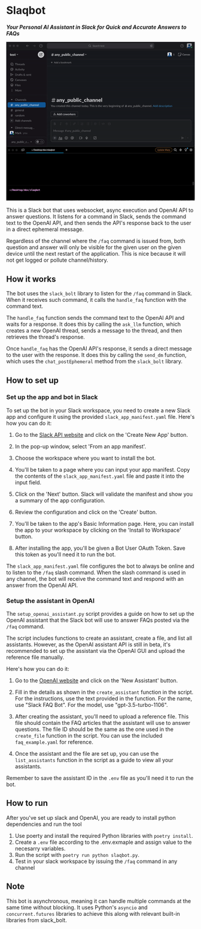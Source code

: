 # Slaqbot
***Your Personal AI Assistant in Slack for Quick and Accurate Answers to FAQs***

![Demo GIF](./demo.gif)

This is a Slack bot that uses websocket, async execution and OpenAI API to answer questions. It listens for a command in Slack, sends the command text to the OpenAI API, and then sends the API's response back to the user in a direct ephemeral message.

Regardless of the channel where the `/faq` command is issued from, both question and answer will only be visible for the given user on the given device until the next restart of the application. This is nice because it will not get logged or pollute channel/history.

## How it works

The bot uses the `slack_bolt` library to listen for the `/faq` command in Slack. When it receives such command, it calls the `handle_faq` function with the command text.

The `handle_faq` function sends the command text to the OpenAI API and waits for a response. It does this by calling the `ask_llm` function, which creates a new OpenAI thread, sends a message to the thread, and then retrieves the thread's response.

Once `handle_faq` has the OpenAI API's response, it sends a direct message to the user with the response. It does this by calling the `send_dm` function, which uses the `chat_postEphemeral` method from the `slack_bolt` library.

## How to set up
### Set up the app and bot in Slack
To set up the bot in your Slack workspace, you need to create a new Slack app and configure it using the provided `slack_app_manifest.yaml` file. Here's how you can do it:

1. Go to the [Slack API website](https://app.slack.com/apps) and click on the 'Create New App' button.

2. In the pop-up window, select 'From an app manifest'.

3. Choose the workspace where you want to install the bot.

4. You'll be taken to a page where you can input your app manifest. Copy the contents of the `slack_app_manifest.yaml` file and paste it into the input field.

5. Click on the 'Next' button. Slack will validate the manifest and show you a summary of the app configuration.

6. Review the configuration and click on the 'Create' button.

7. You'll be taken to the app's Basic Information page. Here, you can install the app to your workspace by clicking on the 'Install to Workspace' button.

8. After installing the app, you'll be given a Bot User OAuth Token. Save this token as you'll need it to run the bot.

The `slack_app_manifest.yaml` file configures the bot to always be online and to listen to the `/faq` slash command. When the slash command is used in any channel, the bot will receive the command text and respond with an answer from the OpenAI API.

### Setup the assistant in OpenAI

The `setup_openai_assistant.py` script provides a guide on how to set up the OpenAI assistant that the Slack bot will use to answer FAQs posted via the `/faq` command.

The script includes functions to create an assistant, create a file, and list all assistants. However, as the OpenAI assistant API is still in beta, it's recommended to set up the assistant via the OpenAI GUI and upload the reference file manually.

Here's how you can do it:

1. Go to the [OpenAI website](https://beta.openai.com/assistants/) and click on the 'New Assistant' button.

2. Fill in the details as shown in the `create_assistant` function in the script. For the instructions, use the text provided in the function. For the name, use "Slack FAQ Bot". For the model, use "gpt-3.5-turbo-1106".

3. After creating the assistant, you'll need to upload a reference file. This file should contain the FAQ articles that the assistant will use to answer questions. The file ID should be the same as the one used in the `create_file` function in the script. You can use the included `faq_example.yaml` for reference.

4. Once the assistant and the file are set up, you can use the `list_assistants` function in the script as a guide to view all your assistants.

Remember to save the assistant ID in the `.env` file as you'll need it to run the bot.

## How to run
After you've set up slack and OpenAI, you are ready to install python dependencies and run the tool

1. Use poerty and install the required Python libraries with `poetry install`.
2. Create a `.env` file according to the .env.exmaple and assign value to the necesarry variables.
3. Run the script with `poetry run python slaqbot.py`.
4. Test in your slack workspace by issuing the `/faq` command in any channel

## Note

This bot is asynchronous, meaning it can handle multiple commands at the same time without blocking. It uses Python's `asyncio` and `concurrent.futures` libraries to achieve this along with relevant built-in libraries from slack_bolt.